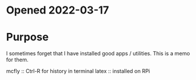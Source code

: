 # Opened 2022-03-17

# Purpose
I sometimes forget that I have installed good apps / utilities. This is a memo for them.

mcfly       :: Ctrl-R for history in terminal
latex       :: installed on RPi


